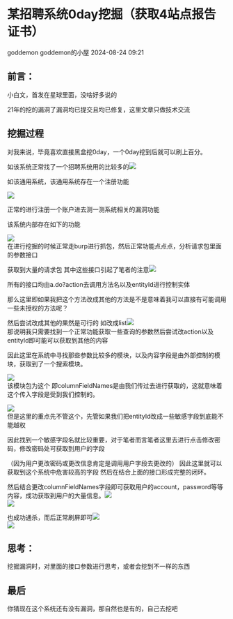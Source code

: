 #  某招聘系统0day挖掘（获取4站点报告证书）   
goddemon  goddemon的小屋   2024-08-24 09:21  
  
## 前言：  
  
小白文，首发在星球里面，没啥好多说的  
  
21年的挖的漏洞了漏洞均已提交且均已修复，这里文章只做技术交流  
## 挖掘过程  
  
对我来说，毕竟喜欢直接黑盒挖0day，一个0day挖到后就可以刷上百分。  
  
  
如该系统正常找了一个招聘系统用的比较多的![](https://mmbiz.qpic.cn/mmbiz_png/BYtyQicN4iaC6XyHfex50PvvMoQFyvp3dWOaMM5reokD2UokuJI6hlIfVmn5PO3hrboDotxC4Xj9pvooDSaAsFdQ/640?wx_fmt=png&from=appmsg "")  
  
  
  
如该通用系统，该通用系统存在一个注册功能  
  
![](https://mmbiz.qpic.cn/mmbiz_png/BYtyQicN4iaC6XyHfex50PvvMoQFyvp3dW1KUIvl3obHxqmLCy6ibjHlqkvk7QnRApggbmEuzUkjTKliaiaicDKSvrNQ/640?wx_fmt=png&from=appmsg "")  
  
  
正常的进行注册一个账户进去测一测系统相关的漏洞功能   
  
  
该系统内部存在如下的功能  
  
![](https://mmbiz.qpic.cn/mmbiz_png/BYtyQicN4iaC6XyHfex50PvvMoQFyvp3dWKxLYn9ysibkNhqfZhicHnxdQFJUgKnWsicWBBEDdYRbEGJlicabslnrZgw/640?wx_fmt=png&from=appmsg "")  
在进行挖掘的时候正常走burp进行抓包，然后正常功能点点点，分析请求包里面的参数接口  
  
  
获取到大量的请求包
其中这些接口引起了笔者的注意![](https://mmbiz.qpic.cn/mmbiz_png/BYtyQicN4iaC6XyHfex50PvvMoQFyvp3dW3YWvLHFRh58fwYFV1ib891V1StVtBqUibDuibM12DNod868YwqP7Kbfnw/640?wx_fmt=png&from=appmsg "")  
  
  
所有的接口均由a.do?action去调用方法名以及entityId进行控制实体  
  
  
那么这里即如果我把这个方法改成其他的方法是不是意味着我可以直接有可能调用一些未授权的方法呢？  
  
  
然后尝试改成其他的果然是可行的
如改成list![](https://mmbiz.qpic.cn/mmbiz_png/BYtyQicN4iaC6XyHfex50PvvMoQFyvp3dWrGqlFsp5DeHeyOHia8pcUqQajs2EBlZC1unCTm6CKWEN1icyOYcU16jQ/640?wx_fmt=png&from=appmsg "")  
那说明我只需要找到一个正常功能获取一些查询的参数然后尝试改action以及entityId即可能可以获取到其他的内容  
  
  
因此这里在系统中寻找那些参数比较多的模块，以及内容字段是由外部控制的模块，获取到了一个搜索模块。  
  
![](https://mmbiz.qpic.cn/mmbiz_png/BYtyQicN4iaC6XyHfex50PvvMoQFyvp3dWQSFqibzS8YWcdTkOg5a4eEwjUnI8gLPkYekmiaS8mLBKPd8pZPxkZFXQ/640?wx_fmt=png&from=appmsg "")  
该模块包为这个 即columnFieldNames是由我们传过去进行获取的，这就意味着这个传入字段是受到我们控制的。  
  
![](https://mmbiz.qpic.cn/mmbiz_png/BYtyQicN4iaC6XyHfex50PvvMoQFyvp3dW6VkhJdU74ZufYz5ro5N52oicYSuCEY4lI9Gk98SMXdZ77QFmia7DqjDg/640?wx_fmt=png&from=appmsg "")  
但是这里的重点先不管这个，先管如果我们把entityId改成一些敏感字段到底能不能越权  
  
  
因此找到一个敏感字段名就比较重要，对于笔者而言笔者这里去进行点击修改密码，修改密码处可获取到用户的字段  
  
（因为用户更改密码或更改信息肯定是调用用户字段去更改的）
因此这里就可以获取到这个系统中危害较高的字段
然后在结合上面的接口形成完整的闭环。  
  
然后结合更改columnFieldNames字段即可获取用户的account，password等等内容，成功获取到用户的大量信息。![](https://mmbiz.qpic.cn/mmbiz_png/BYtyQicN4iaC6XyHfex50PvvMoQFyvp3dW1Mw1OEV2ZgDDdIAl4fAqiaCF90Vewx9XPCUyboD63CVRqnu86HzAJbA/640?wx_fmt=png&from=appmsg "")  
![](https://mmbiz.qpic.cn/mmbiz_png/BYtyQicN4iaC6XyHfex50PvvMoQFyvp3dWw8FB6zPibnj1GlrUxONGWBqQibh45CCUajxMiamflPCBNcdnLPNvumZbA/640?wx_fmt=png&from=appmsg "")  
  
  
也成功通杀，而后正常刷屏即可![](https://mmbiz.qpic.cn/mmbiz_png/BYtyQicN4iaC6XyHfex50PvvMoQFyvp3dWO9U0CZWPI0GvRHT4ic5bv3wYS6hMEDKghEoePuJMhlYqvoHlLibXC9Eg/640?wx_fmt=png&from=appmsg "")  
![](https://mmbiz.qpic.cn/mmbiz_png/BYtyQicN4iaC6XyHfex50PvvMoQFyvp3dW39wVEu4FuZxpcKhic3Yw8B0PQw807Ozg8gzJcDgp8U0fHVqXEy2q2UA/640?wx_fmt=png&from=appmsg "")  
  
  
## 思考：  
  
挖掘漏洞时，对里面的接口参数进行思考，或者会挖到不一样的东西  
  
## 最后  
  
你猜现在这个系统还有没有漏洞，那自然也是有的，自己去挖吧  
  
